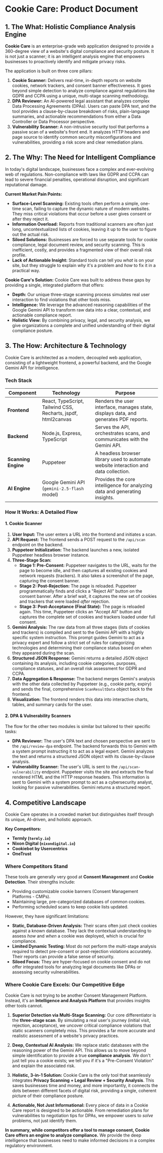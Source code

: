 # Cookie Care: Product Document

## 1. The What: Holistic Compliance Analysis Engine

**Cookie Care** is an enterprise-grade web application designed to provide a 360-degree view of a website's digital compliance and security posture. It is not just a scanner; it is an intelligent analysis engine that empowers businesses to proactively identify and mitigate privacy risks.

The application is built on three core pillars:

1.  **Cookie Scanner:** Delivers real-time, in-depth reports on website cookies, network trackers, and consent banner effectiveness. It goes beyond simple detection to analyze compliance against regulations like GDPR and CCPA using a unique, multi-stage scanning methodology.
2.  **DPA Reviewer:** An AI-powered legal assistant that analyzes complex Data Processing Agreements (DPAs). Users can paste DPA text, and the tool provides a clause-by-clause breakdown of risks, plain-language summaries, and actionable recommendations from either a Data Controller or Data Processor perspective.
3.  **Vulnerability Scanner:** A non-intrusive security tool that performs a passive scan of a website's front end. It analyzes HTTP headers and page source to identify common security misconfigurations and vulnerabilities, providing a risk score and clear remediation plans.

## 2. The Why: The Need for Intelligent Compliance

In today's digital landscape, businesses face a complex and ever-evolving web of regulations. Non-compliance with laws like GDPR and CCPA can lead to severe financial penalties, operational disruption, and significant reputational damage.

**Current Market Pain Points:**
*   **Surface-Level Scanning:** Existing tools often perform a simple, one-time scan, failing to capture the dynamic nature of modern websites. They miss critical violations that occur before a user gives consent or after they reject it.
*   **Information Overload:** Reports from traditional scanners are often just long, uncontextualized lists of cookies, leaving it up to the user to figure out the actual risk.
*   **Siloed Solutions:** Businesses are forced to use separate tools for cookie compliance, legal document review, and security scanning. This is inefficient, costly, and provides a fragmented view of their overall risk profile.
*   **Lack of Actionable Insight:** Standard tools can tell you *what* is on your site, but they struggle to explain *why* it's a problem and *how* to fix it in a practical way.

**Cookie Care's Solution:**
Cookie Care was built to address these gaps by providing a single, integrated platform that offers:
*   **Depth:** Our unique three-stage scanning process simulates real user interaction to find violations that other tools miss.
*   **Intelligence:** We leverage the advanced reasoning capabilities of the Google Gemini API to transform raw data into a clear, contextual, and actionable compliance report.
*   **Holistic View:** By combining privacy, legal, and security analysis, we give organizations a complete and unified understanding of their digital compliance posture.

## 3. The How: Architecture & Technology

Cookie Care is architected as a modern, decoupled web application, consisting of a lightweight frontend, a powerful backend, and the Google Gemini API for intelligence.

### Tech Stack

| Component           | Technology                                                                | Purpose                                                                          |
| ------------------- | ------------------------------------------------------------------------- | -------------------------------------------------------------------------------- |
| **Frontend**        | React, TypeScript, Tailwind CSS, Recharts, jspdf, html2canvas             | Renders the user interface, manages state, displays data, and generates PDF reports. |
| **Backend**         | Node.js, Express, TypeScript                                              | Serves the API, orchestrates scans, and communicates with the Gemini API.         |
| **Scanning Engine** | Puppeteer                                                                 | A headless browser library used to automate website interaction and data collection. |
| **AI Engine**       | Google Gemini API (`gemini-2.5-flash` model)                              | Provides the core intelligence for analyzing data and generating insights.       |

### How It Works: A Detailed Flow

#### 1. Cookie Scanner

1.  **User Input:** The user enters a URL into the frontend and initiates a scan.
2.  **API Request:** The frontend sends a POST request to the `/api/scan` endpoint on the backend.
3.  **Puppeteer Initialization:** The backend launches a new, isolated Puppeteer headless browser instance.
4.  **Three-Stage Scan:**
    *   **Stage 1: Pre-Consent:** Puppeteer navigates to the URL, waits for the page to become idle, and then captures all existing cookies and network requests (trackers). It also takes a screenshot of the page, capturing the consent banner.
    *   **Stage 2: Post-Rejection:** The page is reloaded. Puppeteer programmatically finds and clicks a "Reject All" button on the consent banner. After a brief wait, it captures the new set of cookies and trackers that were loaded *after* rejection.
    *   **Stage 3: Post-Acceptance (Final State):** The page is reloaded again. This time, Puppeteer clicks an "Accept All" button and captures the complete set of cookies and trackers loaded under full consent.
5.  **Gemini Analysis:** The raw data from all three stages (lists of cookies and trackers) is compiled and sent to the Gemini API with a highly specific system instruction. This prompt guides Gemini to act as a privacy expert and follow a strict set of rules for categorizing technologies and determining their compliance status based on when they appeared during the scan.
6.  **Structured JSON Response:** Gemini returns a detailed JSON object containing its analysis, including cookie categories, purposes, compliance statuses, and an overall risk assessment for GDPR and CCPA.
7.  **Data Aggregation & Response:** The backend merges Gemini's analysis with the other data collected by Puppeteer (e.g., cookie party, expiry) and sends the final, comprehensive `ScanResultData` object back to the frontend.
8.  **Visualization:** The frontend renders this data into interactive charts, tables, and summary cards for the user.

#### 2. DPA & Vulnerability Scanners

The flow for the other two modules is similar but tailored to their specific tasks:

*   **DPA Reviewer:** The user's DPA text and chosen perspective are sent to the `/api/review-dpa` endpoint. The backend forwards this to Gemini with a system prompt instructing it to act as a legal expert. Gemini analyzes the text and returns a structured JSON object with its clause-by-clause analysis.
*   **Vulnerability Scanner:** The user's URL is sent to the `/api/scan-vulnerability` endpoint. Puppeteer visits the site and extracts the final rendered HTML and the HTTP response headers. This information is sent to Gemini with a system prompt to act as a cybersecurity analyst, looking for passive vulnerabilities. Gemini returns a structured report.

## 4. Competitive Landscape

Cookie Care operates in a crowded market but distinguishes itself through its unique, AI-driven, and holistic approach.

**Key Competitors:**
*   **Termly (`termly.io`)**
*   **Nixon Digital (`nixondigital.io`)**
*   **Cookiebot by Usercentrics**
*   **OneTrust**

### Where Competitors Stand

These tools are generally very good at **Consent Management** and **Cookie Detection**. Their strengths include:
*   Providing customizable cookie banners (Consent Management Platforms - CMPs).
*   Maintaining large, pre-categorized databases of common cookies.
*   Performing scheduled scans to keep cookie lists updated.

However, they have significant limitations:
*   **Static, Database-Driven Analysis:** Their scans often just check cookies against a known database. They lack the contextual understanding to assess *how* and *when* a cookie was deployed, which is crucial for compliance.
*   **Limited Dynamic Testing:** Most do not perform the multi-stage analysis required to detect pre-consent or post-rejection violations accurately. Their reports can provide a false sense of security.
*   **Siloed Focus:** They are hyper-focused on cookie consent and do not offer integrated tools for analyzing legal documents like DPAs or assessing security vulnerabilities.

### Where Cookie Care Excels: Our Competitive Edge

Cookie Care is not trying to be another Consent Management Platform. Instead, it's an **Intelligence and Analysis Platform** that provides insights other tools cannot.

1.  **Superior Detection via Multi-Stage Scanning:** Our core differentiator is the **three-stage scan**. By simulating a real user's journey (initial visit, rejection, acceptance), we uncover critical compliance violations that static scanners completely miss. This provides a far more accurate and realistic assessment of a website's privacy practices.

2.  **Deep, Contextual AI Analysis:** We replace static databases with the reasoning power of the Gemini API. This allows us to move beyond simple identification to provide a true **compliance analysis**. We don't just tell you a cookie exists; we tell you if it's a "Pre-Consent Violation" and explain the associated risk.

3.  **Holistic, 3-in-1 Solution:** Cookie Care is the only tool that seamlessly integrates **Privacy Scanning + Legal Review + Security Analysis**. This saves businesses time and money, and more importantly, it connects the dots between different facets of digital risk, providing a single, coherent picture of their compliance posture.

4.  **Actionable, Not Just Informational:** Every piece of data in a Cookie Care report is designed to be actionable. From remediation plans for vulnerabilities to negotiation tips for DPAs, we empower users to *solve* problems, not just identify them.

**In summary, while competitors offer a tool to manage consent, Cookie Care offers an engine to analyze compliance.** We provide the deep intelligence that businesses need to make informed decisions in a complex regulatory environment.
